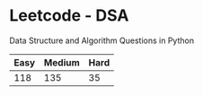 # Leetcode - DSA

Data Structure and Algorithm Questions in Python

| Easy   |  Medium  | Hard |
|--------|----------|------|
|   118  |    135   |  35  |
